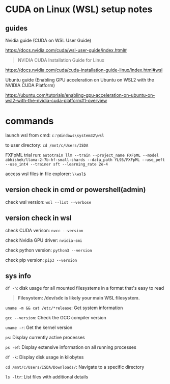 # CUDA on Linux (WSL) setup notes

## guides

Nvidia guide (CUDA on WSL User Guide)

https://docs.nvidia.com/cuda/wsl-user-guide/index.html#

> NVIDIA CUDA Installation Guide for Linux

https://docs.nvidia.com/cuda/cuda-installation-guide-linux/index.html#wsl

Ubuntu guide (Enabling GPU acceleration on Ubuntu on WSL2 with the NVIDIA CUDA Platform)

https://ubuntu.com/tutorials/enabling-gpu-acceleration-on-ubuntu-on-wsl2-with-the-nvidia-cuda-platform#1-overview

# commands 

launch wsl from cmd: `c:\Windows\system32\wsl`

to user directory: `cd /mnt/c/Users/ISDA`

FXFpML trial run: `autotrain llm --train --project_name FXFpML --model abhishek/llama-2-7b-hf-small-shards --data_path YL95/FXFpML --use_peft --use_int4 --trainer sft --learning_rate 2e-4`

access wsl files in file explorer: `\\wsl$`

## version check in cmd or powershell(admin)

check wsl version: `wsl --list --verbose`

## version check in wsl

check CUDA verison: `nvcc --version`

check Nvidia GPU driver: `nvidia-smi`

check python version: `python3 --version`

check pip version: `pip3 --version`

## sys info

`df -h`: disk usage for all mounted filesystems in a format that's easy to read 
>**Filesystem: /dev/sdc is likely your main WSL filesystem.**

`uname -m && cat /etc/*release`: Get system information

`gcc --version`: Check the GCC compiler version

`uname -r`: Get the kernel version

`ps`: Display currently active processes

`ps -ef`: Display extensive information on all running processes

`df -k`: Display disk usage in kilobytes

`cd /mnt/c/Users/ISDA/Downloads/`: Navigate to a specific directory

`ls -ltr`: List files with additional details

